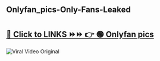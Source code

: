 
 ## Onlyfan_pics-Only-Fans-Leaked

# <h2><a href="https://clipsfans.com/Onlyfan_pics&ref=git">🔗 Click to LINKS ⏩⏩ 👉 🟢 Onlyfan pics </a></h2>

<a href="https://clipsfans.com/Onlyfan_pics&ref=git" rel="nofollow" data-target="animated-image.originalLink"><img src="https://i.ibb.co.com/xMMVF88/686577567.gif" alt="Viral Video Original" style="max-width: 100%; display: inline-block;" data-target="animated-image.originalImage"></a>
